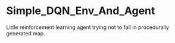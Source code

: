 # Simple_DQN_Env_And_Agent
 Little reinforcement learning agent trying not to fall in procedurally generated map. 
